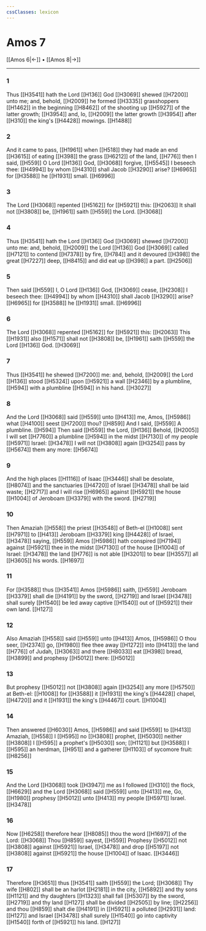 ```yaml
---
cssClasses: lexicon
---
```

# Amos 7

[[Amos 6|←]] • [[Amos 8|→]]

---

### 1
Thus [[H3541]] hath the Lord [[H136]] God [[H3069]] shewed [[H7200]] unto me; and, behold, [[H2009]] he formed [[H3335]] grasshoppers [[H1462]] in the beginning [[H8462]] of the shooting up [[H5927]] of the latter growth; [[H3954]] and, lo, [[H2009]] the latter growth [[H3954]] after [[H310]] the king's [[H4428]] mowings. [[H1488]]

### 2
And it came to pass, [[H1961]] when [[H518]] they had made an end [[H3615]] of eating [[H398]] the grass [[H6212]] of the land, [[H776]] then I said, [[H559]] O Lord [[H136]] God, [[H3068]] forgive, [[H5545]] I beseech thee: [[H4994]] by whom [[H4310]] shall Jacob [[H3290]] arise? [[H6965]] for [[H3588]] he [[H1931]] small. [[H6996]]

### 3
The Lord [[H3068]] repented [[H5162]] for [[H5921]] this: [[H2063]] It shall not [[H3808]] be, [[H1961]] saith [[H559]] the Lord. [[H3068]]

### 4
Thus [[H3541]] hath the Lord [[H136]] God [[H3069]] shewed [[H7200]] unto me: and, behold, [[H2009]] the Lord [[H136]] God [[H3069]] called [[H7121]] to contend [[H7378]] by fire, [[H784]] and it devoured [[H398]] the great [[H7227]] deep, [[H8415]] and did eat up [[H398]] a part. [[H2506]]

### 5
Then said [[H559]] I, O Lord [[H136]] God, [[H3069]] cease, [[H2308]] I beseech thee: [[H4994]] by whom [[H4310]] shall Jacob [[H3290]] arise? [[H6965]] for [[H3588]] he [[H1931]] small. [[H6996]]

### 6
The Lord [[H3068]] repented [[H5162]] for [[H5921]] this: [[H2063]] This [[H1931]] also [[H1571]] shall not [[H3808]] be, [[H1961]] saith [[H559]] the Lord [[H136]] God. [[H3069]]

### 7
Thus [[H3541]] he shewed [[H7200]] me: and, behold, [[H2009]] the Lord [[H136]] stood [[H5324]] upon [[H5921]] a wall [[H2346]] by a plumbline, [[H594]] with a plumbline [[H594]] in his hand. [[H3027]]

### 8
And the Lord [[H3068]] said [[H559]] unto [[H413]] me, Amos, [[H5986]] what [[H4100]] seest [[H7200]] thou? [[H859]] And I said, [[H559]] A plumbline. [[H594]] Then said [[H559]] the Lord, [[H136]] Behold, [[H2005]] I will set [[H7760]] a plumbline [[H594]] in the midst [[H7130]] of my people [[H5971]] Israel: [[H3478]] I will not [[H3808]] again [[H3254]] pass by [[H5674]] them any more: [[H5674]]

### 9
And the high places [[H1116]] of Isaac [[H3446]] shall be desolate, [[H8074]] and the sanctuaries [[H4720]] of Israel [[H3478]] shall be laid waste; [[H2717]] and I will rise [[H6965]] against [[H5921]] the house [[H1004]] of Jeroboam [[H3379]] with the sword. [[H2719]]

### 10
Then Amaziah [[H558]] the priest [[H3548]] of Beth-el [[H1008]] sent [[H7971]] to [[H413]] Jeroboam [[H3379]] king [[H4428]] of Israel, [[H3478]] saying, [[H559]] Amos [[H5986]] hath conspired [[H7194]] against [[H5921]] thee in the midst [[H7130]] of the house [[H1004]] of Israel: [[H3478]] the land [[H776]] is not able [[H3201]] to bear [[H3557]] all [[H3605]] his words. [[H1697]]

### 11
For [[H3588]] thus [[H3541]] Amos [[H5986]] saith, [[H559]] Jeroboam [[H3379]] shall die [[H4191]] by the sword, [[H2719]] and Israel [[H3478]] shall surely [[H1540]] be led away captive [[H1540]] out of [[H5921]] their own land. [[H127]]

### 12
Also Amaziah [[H558]] said [[H559]] unto [[H413]] Amos, [[H5986]] O thou seer, [[H2374]] go, [[H1980]] flee thee away [[H1272]] into [[H413]] the land [[H776]] of Judah, [[H3063]] and there [[H8033]] eat [[H398]] bread, [[H3899]] and prophesy [[H5012]] there: [[H5012]]

### 13
But prophesy [[H5012]] not [[H3808]] again [[H3254]] any more [[H5750]] at Beth-el: [[H1008]] for [[H3588]] it [[H1931]] the king's [[H4428]] chapel, [[H4720]] and it [[H1931]] the king's [[H4467]] court. [[H1004]]

### 14
Then answered [[H6030]] Amos, [[H5986]] and said [[H559]] to [[H413]] Amaziah, [[H558]] I [[H595]] no [[H3808]] prophet, [[H5030]] neither [[H3808]] I [[H595]] a prophet's [[H5030]] son; [[H1121]] but [[H3588]] I [[H595]] an herdman, [[H951]] and a gatherer [[H1103]] of sycomore fruit: [[H8256]]

### 15
And the Lord [[H3068]] took [[H3947]] me as I followed [[H310]] the flock, [[H6629]] and the Lord [[H3068]] said [[H559]] unto [[H413]] me, Go, [[H1980]] prophesy [[H5012]] unto [[H413]] my people [[H5971]] Israel. [[H3478]]

### 16
Now [[H6258]] therefore hear [[H8085]] thou the word [[H1697]] of the Lord: [[H3068]] Thou [[H859]] sayest, [[H559]] Prophesy [[H5012]] not [[H3808]] against [[H5921]] Israel, [[H3478]] and drop [[H5197]] not [[H3808]] against [[H5921]] the house [[H1004]] of Isaac. [[H3446]]

### 17
Therefore [[H3651]] thus [[H3541]] saith [[H559]] the Lord; [[H3068]] Thy wife [[H802]] shall be an harlot [[H2181]] in the city, [[H5892]] and thy sons [[H1121]] and thy daughters [[H1323]] shall fall [[H5307]] by the sword, [[H2719]] and thy land [[H127]] shall be divided [[H2505]] by line; [[H2256]] and thou [[H859]] shalt die [[H4191]] in [[H5921]] a polluted [[H2931]] land: [[H127]] and Israel [[H3478]] shall surely [[H1540]] go into captivity [[H1540]] forth of [[H5921]] his land. [[H127]]